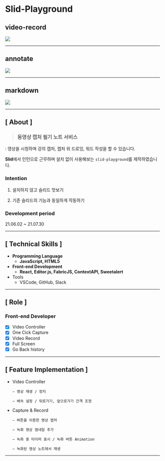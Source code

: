 # Slid-Playground

## video-record
<img src="https://user-images.githubusercontent.com/79898245/154668876-ac9ff454-8d06-46b8-a24d-1c79fcd29c30.gif">

---

## annotate
<img src="https://user-images.githubusercontent.com/79898245/154669189-36e5d63f-ffe6-4a44-b3a4-bc0098c5d3b3.gif">

---

## markdown
<img src="https://user-images.githubusercontent.com/79898245/154669289-ecd30887-4f2e-46e1-b39c-9a529f93ef26.gif">

---

## **[ About ]**
> ### **동영상 캡처 필기 노트 서비스**
: 영상을 시청하며 강의 캡처, 캡처 위 드로잉, 워드 작성을 할 수 있습니다.

**Slid**에서 인턴으로 근무하며 설치 없이 사용해보는 `slid-playground`를 제작하였습니다. 

### Intention
1. 설치하지 않고 슬리드 맛보기

2. 기존 슬리드의 기능과 동일하게 작동하기

### Development period
21.06.02 ~ 21.07.30

---

## **[ Technical Skills ]**

*   **Programming Language**
    *   **JavaScript, HTML5**
*   **Front-end Development**
    *   **React, Editor.js, FabricJS, ContextAPI, Sweetalert**
*   Tools
    *   VSCode, GitHub, Slack

---

## **[ Role ]**
### **Front-end Developer**
- [x] Video Controller
- [x] One Cick Capture
- [x] Video Record
- [x] Full Screen
- [x] Go Back history

---

## **[ Feature Implementation ]**
- Video Controller

      — 영상 재생 / 정지
    
      — 배속 설정 / 뒤로가기, 앞으로가기 간격 조정

- Capture & Record

      — 버튼을 이용한 영상 캡처
    
      — 녹화 영상 썸네일 추가
      
      — 녹화 중 타이머 표시 / 녹화 버튼 Animation
      
      — 녹화된 영상 노트에서 재생

---
